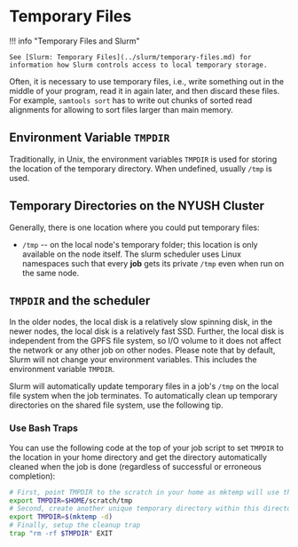 # Temporary Files

!!! info "Temporary Files and Slurm"

    See [Slurm: Temporary Files](../slurm/temporary-files.md) for information how Slurm controls access to local temporary storage.

Often, it is necessary to use temporary files, i.e., write something out in the  middle of your program, read it in again later, and then discard these files.
For example, `samtools sort` has to write out chunks of sorted read alignments for allowing to sort files larger than main memory.

## Environment Variable `TMPDIR`

Traditionally, in Unix, the environment variables `TMPDIR` is used for storing the location of the temporary directory.
When undefined, usually `/tmp` is used.

## Temporary Directories on the NYUSH Cluster

Generally, there is one location where you could put temporary files:

- `/tmp` -- on the local node's temporary folder; this location is only available on the node itself.
  The slurm scheduler uses Linux namespaces such that every **job** gets its private `/tmp` even when run on the same node.

## `TMPDIR` and the scheduler

In the older nodes, the local disk is a relatively slow spinning disk, in the newer nodes, the local disk is a relatively fast SSD.
Further, the local disk is independent from the GPFS file system, so I/O volume to it does not affect the network or any other job on other nodes.
Please note that by default, Slurm will not change your environment variables.
This includes the environment variable `TMPDIR`.

Slurm will automatically update temporary files in a job's `/tmp` on the local file system when the job terminates.
To automatically clean up temporary directories on the shared file system, use the following tip.

### Use Bash Traps

You can use the following code at the top of your job script to set `TMPDIR` to the location in your home directory and get the directory automatically cleaned when the job is done (regardless of successful or erroneous completion):

```bash
# First, point TMPDIR to the scratch in your home as mktemp will use thi
export TMPDIR=$HOME/scratch/tmp
# Second, create another unique temporary directory within this directory
export TMPDIR=$(mktemp -d)
# Finally, setup the cleanup trap
trap "rm -rf $TMPDIR" EXIT
```
